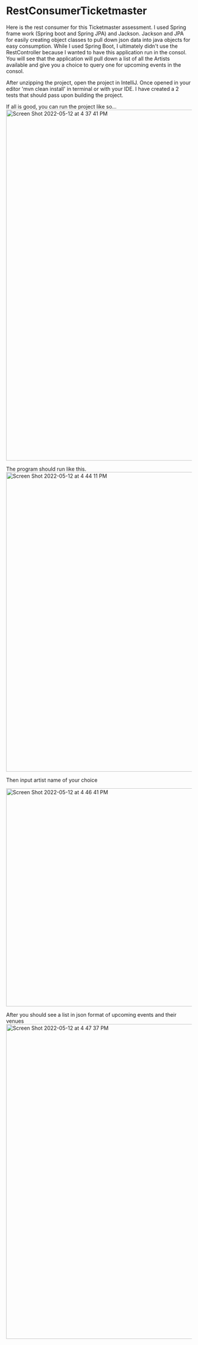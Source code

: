 # RestConsumerTicketmaster

Here is the rest consumer for this Ticketmaster assessment.
I used Spring frame work (Spring boot and Spring JPA) and Jackson.
Jackson and JPA for easily creating object classes to pull down json data into java objects for easy consumption.
While I used Spring Boot, I ultimately didn't use the RestController because I wanted to have this application run in the consol.
You will see that the application will pull down a list of all the Artists available and give you a choice to query one for upcoming events in the consol.

After unzipping the project, open the project in IntelliJ.
Once opened in your editor 'mvn clean install' in terminal or with your IDE.
I have created a 2 tests that should pass upon building the project.

If all is good, you can run the project like so...
<img width="951" alt="Screen Shot 2022-05-12 at 4 37 41 PM" src="https://user-images.githubusercontent.com/25803933/168184238-85dedc1d-5776-4dff-92ff-7ad7a1fcad2a.png">

The program should run like this.
<img width="812" alt="Screen Shot 2022-05-12 at 4 44 11 PM" src="https://user-images.githubusercontent.com/25803933/168185115-99a66a86-6d4c-4852-9048-398c790d24a8.png">

Then input artist name of your choice

<img width="591" alt="Screen Shot 2022-05-12 at 4 46 41 PM" src="https://user-images.githubusercontent.com/25803933/168185151-7195de65-e2c6-483f-8d89-6f7f1c933497.png">

After you should see a list in json format of upcoming events and their venues
<img width="853" alt="Screen Shot 2022-05-12 at 4 47 37 PM" src="https://user-images.githubusercontent.com/25803933/168185187-bcd54bfb-b4d3-48ca-ae21-9c0f5a77fd44.png">
